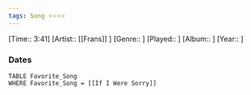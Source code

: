 ```yaml
---
tags: Song ⭐⭐⭐⭐ 
---
```

[Time:: 3:41]
[Artist:: [[Frans]] ]
[Genre:: ]
[Played:: ]
[Album:: ]
[Year:: ]
### Dates
````dataview
TABLE Favorite_Song
WHERE Favorite_Song = [[If I Were Sorry]]
````